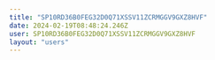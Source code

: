 ```yaml
---
title: "SP10RD36B0FEG32D0Q71XSSV11ZCRMGGV9GXZ8HVF"
date: 2024-02-19T08:48:24.246Z
user: SP10RD36B0FEG32D0Q71XSSV11ZCRMGGV9GXZ8HVF
layout: "users"
---
```

    